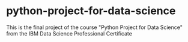 # python-project-for-data-science
This is the final project of the course "Python Project for Data Science" from the IBM Data Science Professional Certificate
